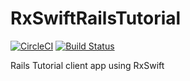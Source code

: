 # RxSwiftRailsTutorial
[![CircleCI](https://circleci.com/gh/kfurue/RxSwiftRailsTutorial.svg?style=svg)](https://circleci.com/gh/kfurue/RxSwiftRailsTutorial)
[![Build Status](https://travis-ci.com/kfurue/RxSwiftRailsTutorial.svg?branch=master)](https://travis-ci.com/kfurue/RxSwiftRailsTutorial)

Rails Tutorial client app using RxSwift
